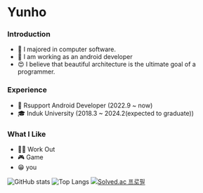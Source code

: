 # Yunho
### Introduction
- 🌱 I majored in computer software.
- 💪 I am working as an android developer
- 😍 I believe that beautiful architecture is the ultimate goal of a programmer.

### Experience
- 🤖 Rsupport Android Developer (2022.9 ~ now)
- 🎓 Induk University (2018.3 ~ 2024.2(expected to graduate))

### What I Like
- 🏋️‍♀️ Work Out
- 🎮 Game
- 😁 you
  
![GitHub stats](https://github-readme-stats.vercel.app/api?username=lyh990517&show_icons=true&theme=radical)
![Top Langs](https://github-readme-stats.vercel.app/api/top-langs/?username=lyh990517)
[![Solved.ac
프로필](http://mazassumnida.wtf/api/v2/generate_badge?boj=lyh990517)](https://solved.ac/lyh990517)
